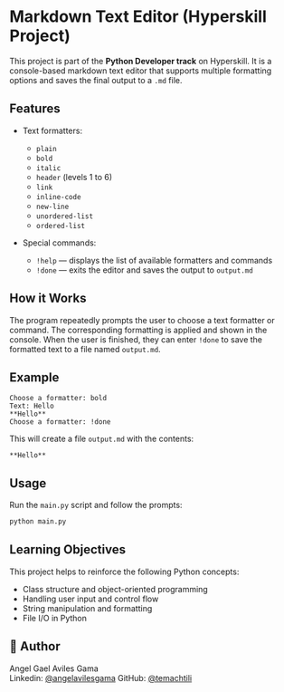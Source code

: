 # Markdown Text Editor (Hyperskill Project)

This project is part of the **Python Developer track** on Hyperskill. It is a console-based markdown text editor that supports multiple formatting options and saves the final output to a `.md` file.

## Features

- Text formatters:
  - `plain`
  - `bold`
  - `italic`
  - `header` (levels 1 to 6)
  - `link`
  - `inline-code`
  - `new-line`
  - `unordered-list`
  - `ordered-list`

- Special commands:
  - `!help` — displays the list of available formatters and commands
  - `!done` — exits the editor and saves the output to `output.md`

## How it Works

The program repeatedly prompts the user to choose a text formatter or command. The corresponding formatting is applied and shown in the console. When the user is finished, they can enter `!done` to save the formatted text to a file named `output.md`.

## Example

```
Choose a formatter: bold
Text: Hello
**Hello**
Choose a formatter: !done
```

This will create a file `output.md` with the contents:
```
**Hello**
```

## Usage

Run the `main.py` script and follow the prompts:

```bash
python main.py
```

## Learning Objectives

This project helps to reinforce the following Python concepts:

- Class structure and object-oriented programming
- Handling user input and control flow
- String manipulation and formatting
- File I/O in Python

## 🧠 Author

Angel Gael Aviles Gama  
Linkedin: [@angelavilesgama](https://www.linkedin.com/in/angelavilesgama/)
GitHub: [@temachtili](https://github.com/temachtili)